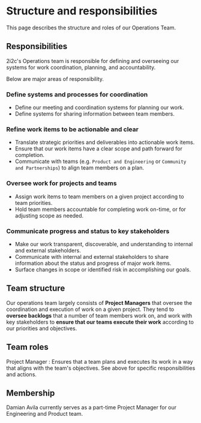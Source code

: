 # Structure and responsibilities

This page describes the structure and roles of our Operations Team.

## Responsibilities

2i2c's Operations team is responsible for defining and overseeing our systems for work coordination, planning, and accountability.

Below are major areas of responsibility.

### Define systems and processes for coordination

- Define our meeting and coordination systems for planning our work.
- Define systems for sharing information between team members.

### Refine work items to be actionable and clear

- Translate strategic priorities and deliverables into actionable work items.
- Ensure that our work items have a clear scope and path forward for completion.
- Communicate with teams (e.g. `Product and Engineering` or `Community and Partnerships`) to align team members on a plan.

### Oversee work for projects and teams

- Assign work items to team members on a given project according to team priorities.
- Hold team members accountable for completing work on-time, or for adjusting scope as needed.

### Communicate progress and status to key stakeholders

- Make our work transparent, discoverable, and understanding to internal and external stakeholders.
- Communicate with internal and external stakeholders to share information about the status and progress of major work items.
- Surface changes in scope or identified risk in accomplishing our goals.

## Team structure

Our operations team largely consists of **Project Managers** that oversee the coordination and execution of work on a given project.
They tend to **oversee backlogs** that a number of team members work on, and work with key stakeholders to **ensure that our teams execute their work** according to our priorities and objectives.

## Team roles

Project Manager
: Ensures that a team plans and executes its work in a way that aligns with the team's objectives. See above for specific responsibilities and actions.

## Membership

Damian Avila currently serves as a part-time Project Manager for our Engineering and Product team.
